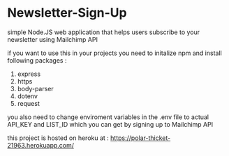 # Newsletter-Sign-Up
simple Node.JS web application that helps users subscribe to your newsletter using Mailchimp API 

if you want to use this in your projects you need to initalize npm and install following packages :

1. express
2. https
3. body-parser
4. dotenv
5. request

you also need to change enviroment variables in the .env file to actual API_KEY and LIST_ID which you can get by signing up to Mailchimp API

this project is hosted on heroku at :  https://polar-thicket-21963.herokuapp.com/
